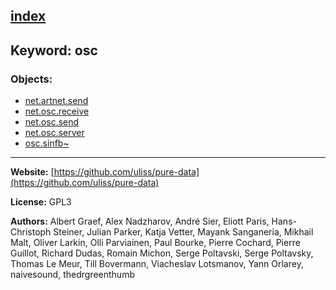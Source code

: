 [index](../index.html)
---

## Keyword: osc

### Objects:
* [net.artnet.send](../net.artnet.send.html)
* [net.osc.receive](../net.osc.receive.html)
* [net.osc.send](../net.osc.send.html)
* [net.osc.server](../net.osc.server.html)
* [osc.sinfb~](../osc.sinfb~.html)

---
**Website:** [https://github.com/uliss/pure-data](https://github.com/uliss/pure-data)

**License:** GPL3

**Authors:** Albert Graef, Alex Nadzharov, André Sier, Eliott Paris, Hans-Christoph Steiner, Julian Parker, Katja Vetter, Mayank Sanganeria, Mikhail Malt, Oliver Larkin, Olli Parviainen, Paul Bourke, Pierre Cochard, Pierre Guillot, Richard Dudas, Romain Michon, Serge Poltavski, Serge Poltavsky, Thomas Le Meur, Till Bovermann, Viacheslav Lotsmanov, Yann Orlarey, naivesound, thedrgreenthumb
